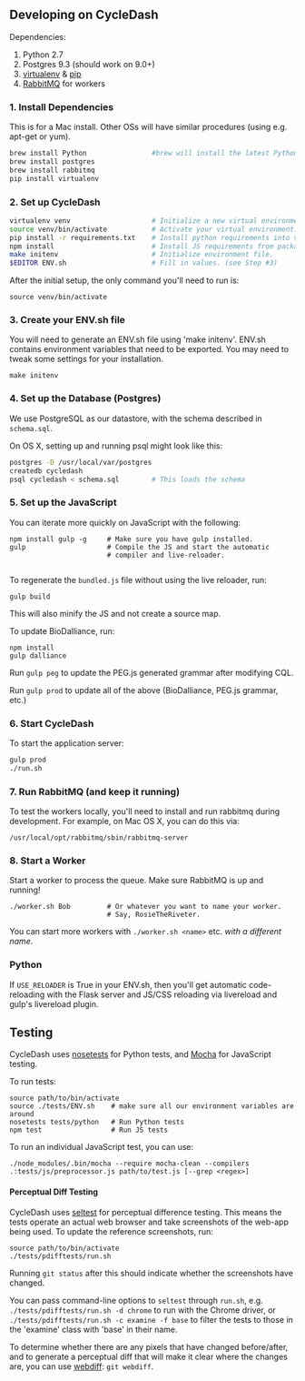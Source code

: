 ## Developing on CycleDash

Dependencies:

1. Python 2.7
2. Postgres 9.3 (should work on 9.0+)
3. [virtualenv](http://virtualenv.readthedocs.org/en/latest/) &
   [pip](https://pip.pypa.io/en/latest/quickstart.html)
4. [RabbitMQ](http://www.rabbitmq.com/) for workers


### 1. Install Dependencies

This is for a Mac install. Other OSs will have similar procedures (using e.g. apt-get or yum).

```bash
brew install Python                #brew will install the latest Python 2.7.9, which includes pip
brew install postgres				
brew install rabbitmq				
pip install virtualenv
```


### 2. Set up CycleDash

```bash
virtualenv venv                    # Initialize a new virtual environment.
source venv/bin/activate           # Activate your virtual environment.
pip install -r requirements.txt    # Install python requirements into virtualenv
npm install                        # Install JS requirements from package.json
make initenv                       # Initialize environment file.
$EDITOR ENV.sh                     # Fill in values. (see Step #3)
```

After the initial setup, the only command you'll need to run is:
```
source venv/bin/activate
```


### 3. Create your ENV.sh file

You will need to generate an ENV.sh file using 'make initenv'. ENV.sh contains environment variables that need to be exported. You may need to tweak some settings for your installation.

```
make initenv
```


### 4. Set up the Database (Postgres)

We use PostgreSQL as our datastore, with the schema described in `schema.sql`.

On OS X, setting up and running psql might look like this:

```bash
postgres -D /usr/local/var/postgres
createdb cycledash
psql cycledash < schema.sql        # This loads the schema
```


### 5. Set up the JavaScript

You can iterate more quickly on JavaScript with the following:

```
npm install gulp -g     # Make sure you have gulp installed.
gulp                    # Compile the JS and start the automatic 
						# compiler and live-reloader.
                        
```

To regenerate the `bundled.js` file without using the live reloader, run:

```
gulp build
```

This will also minify the JS and not create a source map.

To update BioDalliance, run:

```
npm install
gulp dalliance
```

Run `gulp peg` to update the PEG.js generated grammar after modifying CQL.

Run `gulp prod` to update all of the above (BioDalliance, PEG.js grammar, etc.)


### 6. Start CycleDash

To start the application server:

```bash
gulp prod
./run.sh
```


### 7. Run RabbitMQ (and keep it running)

To test the workers locally, you'll need to install and run rabbitmq 
during development. For example, on Mac OS X, you can do this via:

```
/usr/local/opt/rabbitmq/sbin/rabbitmq-server
```


### 8. Start a Worker

Start a worker to process the queue. Make sure RabbitMQ is up and running!

```
./worker.sh Bob         # Or whatever you want to name your worker.
                        # Say, RosieTheRiveter.
```

You can start more workers with `./worker.sh <name>` etc. *with a different
name*.


### Python

If `USE_RELOADER` is True in your ENV.sh, then you'll get automatic
code-reloading with the Flask server and JS/CSS reloading via livereload and
gulp's livereload plugin.


## Testing

CycleDash uses [nosetests](https://nose.readthedocs.org/en/latest/) for Python
tests, and [Mocha](http://mochajs.org/) for JavaScript testing.

To run tests:

```
source path/to/bin/activate
source ./tests/ENV.sh    # make sure all our environment variables are around
nosetests tests/python   # Run Python tests
npm test                 # Run JS tests
```

To run an individual JavaScript test, you can use:

```
./node_modules/.bin/mocha --require mocha-clean --compilers .:tests/js/preprocessor.js path/to/test.js [--grep <regex>]
```

#### Perceptual Diff Testing

CycleDash uses [seltest](https://github.com/ihodes/seltest) for perceptual
difference testing. This means the tests operate an actual web browser and take
screenshots of the web-app being used. To update the reference screenshots, run:

```
source path/to/bin/activate
./tests/pdifftests/run.sh
```

Running `git status` after this should indicate whether the screenshots have
changed.

You can pass command-line options to `seltest` through `run.sh`,
e.g. `./tests/pdifftests/run.sh -d chrome` to run with the Chrome driver, or
`./tests/pdifftests/run.sh -c examine -f base` to filter the tests to those in
the 'examine' class with 'base' in their name.

To determine whether there are any pixels that have changed before/after, and to
generate a perceptual diff that will make it clear where the changes are, you
can use [webdiff](https://github.com/danvk/webdiff): `git webdiff`.
